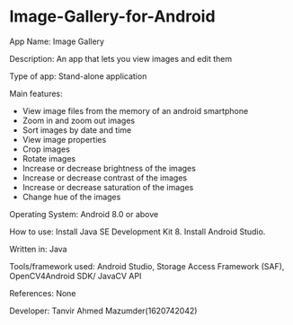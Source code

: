 # Image-Gallery-for-Android

App Name: Image Gallery

Description: An app that lets you view images and edit them

Type of app: Stand-alone application

Main features:

- View image files from the memory of an android smartphone 
- Zoom in and zoom out images
- Sort images by date and time
- View image properties
- Crop images
- Rotate images
- Increase or decrease brightness of the images
- Increase or decrease contrast of the images
- Increase or decrease saturation of the images
- Change hue of the images

Operating System: Android 8.0 or above

How to use: 
Install Java SE Development Kit 8.
Install Android Studio.

Written in: Java

Tools/framework used: Android Studio, Storage Access Framework (SAF), OpenCV4Android SDK/ JavaCV API

References: None

Developer: 
Tanvir Ahmed Mazumder(1620742042)